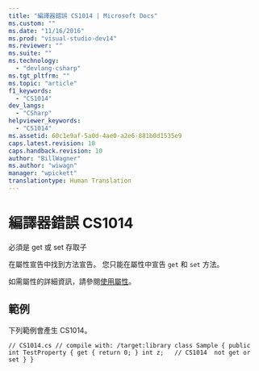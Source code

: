 ```yaml
---
title: "編譯器錯誤 CS1014 | Microsoft Docs"
ms.custom: ""
ms.date: "11/16/2016"
ms.prod: "visual-studio-dev14"
ms.reviewer: ""
ms.suite: ""
ms.technology: 
  - "devlang-csharp"
ms.tgt_pltfrm: ""
ms.topic: "article"
f1_keywords: 
  - "CS1014"
dev_langs: 
  - "CSharp"
helpviewer_keywords: 
  - "CS1014"
ms.assetid: 60c1e9af-5a0d-4ae0-a2e6-881b0d1535e9
caps.latest.revision: 10
caps.handback.revision: 10
author: "BillWagner"
ms.author: "wiwagn"
manager: "wpickett"
translationtype: Human Translation
---
```

# 編譯器錯誤 CS1014
必須是 get 或 set 存取子  
  
 在屬性宣告中找到方法宣告。 您只能在屬性中宣告 `get` 和 `set` 方法。  
  
 如需屬性的詳細資訊，請參閱[使用屬性](../../csharp/programming-guide/classes-and-structs/using-properties.md)。  
  
## 範例  
 下列範例會產生 CS1014。  
  
```  
// CS1014.cs // compile with: /target:library class Sample { public int TestProperty { get { return 0; } int z;   // CS1014  not get or set } }  
```